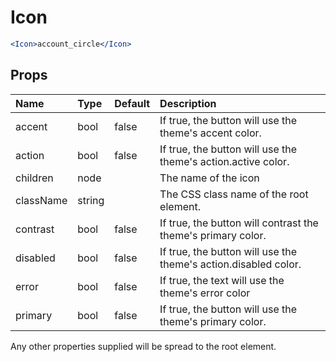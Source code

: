 Icon
====

```jsx
<Icon>account_circle</Icon>
```

Props
-----

| Name | Type | Default | Description |
|:-----|:-----|:--------|:------------|
| accent | bool | false | If true, the button will use the theme's accent color. |
| action | bool | false | If true, the button will use the theme's action.active color. |
| children | node |  | The name of the icon |
| className | string |  | The CSS class name of the root element. |
| contrast | bool | false | If true, the button will contrast the theme's primary color. |
| disabled | bool | false | If true, the button will use the theme's action.disabled color. |
| error | bool | false | If true, the text will use the theme's error color |
| primary | bool | false | If true, the button will use the theme's primary color. |

Any other properties supplied will be spread to the root element.
